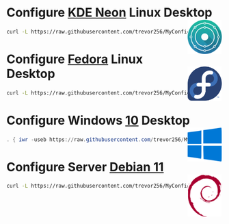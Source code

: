 # Configure [KDE Neon](https://neon.kde.org/download) Linux Desktop<img align="right" width="80px" src="https://raw.githubusercontent.com/trevor256/trevor256/main/imgs/neon.svg">
```bash
curl -L https://raw.githubusercontent.com/trevor256/MyConfig/main/neon.sh -o config.sh && sudo bash config.sh
```

# Configure [Fedora](https://getfedora.org) Linux Desktop<img align="right" width="80px" src="https://raw.githubusercontent.com/trevor256/trevor256/main/imgs/fedora.svg">
```bash
curl -L https://raw.githubusercontent.com/trevor256/MyConfig/main/fedoraDesktop.sh | sudo bash
```

# Configure Windows [10](https://neon.kde.org/download) Desktop <img align="right" width="80px" src="https://raw.githubusercontent.com/trevor256/trevor256/main/imgs/win.svg">

```powershell
. { iwr -useb https://raw.githubusercontent.com/trevor256/MyConfig/main/WindowsDesktop.ps1 } | iex; install
```

# Configure Server [Debian 11](https://cdimage.debian.org/debian-cd/current/amd64/iso-cd/debian-11.3.0-amd64-netinst.iso) <img align="right" width="80px" src="https://raw.githubusercontent.com/trevor256/trevor256/main/imgs/debian.svg">
```bash
curl -L https://raw.githubusercontent.com/trevor256/MyConfig/main/Server.sh | sudo bash
```
